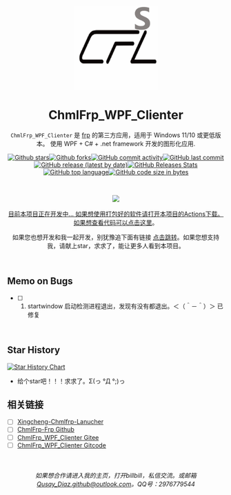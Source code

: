 <p align="center">
    <img src=".github/icon/CFL.png"
        height="195">
</p>

<div align="center">

# ChmlFrp_WPF_Clienter

`ChmlFrp_WPF_Clienter` 是 [frp](https://github.com/fatedier/frp) 的第三方应用，适用于 Windows 11/10 或更低版本。 使用 WPF + C# + .net framework 开发的图形化应用.

<a href="https://github.com/Qianyiaz/ChmlFrp_WPF_Clienter">![Github stars](https://img.shields.io/github/stars/Qianyiaz/ChmlFrp_WPF_Clienter.svg)![Github forks](https://img.shields.io/github/forks/Qianyiaz/ChmlFrp_WPF_Clienter.svg)![GitHub commit activity](https://img.shields.io/github/commit-activity/w/Qianyiaz/ChmlFrp_WPF_Clienter?style=social&logo=github)![GitHub last commit](https://img.shields.io/github/last-commit/Qianyiaz/ChmlFrp_WPF_Clienter?style=social&logo=github)![GitHub release (latest by date)](https://img.shields.io/github/v/release/Qianyiaz/ChmlFrp_WPF_Clienter?style=social&logo=github)![GitHub Releases Stats](https://img.shields.io/github/downloads/Qianyiaz/ChmlFrp_WPF_Clienter/total.svg?style=social&logo=github)![GitHub top language](https://img.shields.io/github/languages/top/Qianyiaz/ChmlFrp_WPF_Clienter?style=social&logo=github&label=C%23)![GitHub code size in bytes](https://img.shields.io/github/languages/code-size/Qianyiaz/ChmlFrp_WPF_Clienter?style=social&logo=github)

<br/>

<img src="https://counter.seku.su/cmoe?name=Qianyiaz&theme=r34" /><br>

目前本项目正在开发中... 如果想使用打包好的软件请打开本项目的Actions下载。如果想查看代码可以[点击这里](/.code/ChmlFrp_WPF_Clienter)。

如果您也想开发和我一起开发，别犹豫追下面有链接 [点击跳转](https://github.com/Qianyiaz/ChmlFrp_WPF_Clienter?tab=readme-ov-file#%E5%A6%82%E6%9E%9C%E6%83%B3%E5%90%88%E4%BD%9C%E8%AF%B7%E8%BF%9B%E5%85%A5%E6%88%91%E7%9A%84%E4%B8%BB%E9%A1%B5%E6%89%93%E5%BC%80billbill%E7%A7%81%E4%BF%A1%E4%BA%A4%E6%B5%81%E6%88%96%E9%82%AE%E7%AE%B1qusay_diazgithuboutlookcomqq%E5%8F%B72976779544)。如果您想支持我，请献上star，求求了，能让更多人看到本项目。

<br/>

<div align="left">

## Memo on Bugs

- [ ] 1. startwindow 启动检测进程退出，发现有没有都退出。＜（＾－＾）＞ 已修复

<br/>

## Star History

<a href="https://star-history.com/#Qianyiaz/ChmlFrp_WPF_Clienter&Timeline">
 <picture>
   <source media="(prefers-color-scheme: dark)" srcset="https://api.star-history.com/svg?repos=Qianyiaz/ChmlFrp_WPF_Clienter&type=Timeline&theme=dark" />
   <source media="(prefers-color-scheme: light)" srcset="https://api.star-history.com/svg?repos=Qianyiaz/ChmlFrp_WPF_Clienter&type=Timeline" />
   <img alt="Star History Chart" src="https://api.star-history.com/svg?repos=Qianyiaz/ChmlFrp_WPF_Clienter&type=Timeline" />
 </picture>
</a>

- 给个star吧！！！求求了。Σ(っ °Д °;)っ

## 相关链接

- [ ] [Xingcheng-Chmlfrp-Lanucher](https://github.com/FengXiang2233/Xingcheng-Chmlfrp-Lanucher)
- [ ] [ChmlFrp-Frp Github](https://github.com/TechCat-Team/ChmlFrp-Frp)
- [ ] [ChmlFrp_WPF_Clienter Gitee](https://gitee.com/Qianyiaz/ChmlFrp_WPF_Clienter)
- [ ] [ChmlFrp_WPF_Clienter Gitcode](https://gitcode.com/Qyzgj/ChmlFrp_WPF_Clienter)

<br/>

<div align="center">

###### 如果想合作请进入我的主页，打开billbill，私信交流。或邮箱<Qusay_Diaz.github@outlook.com>。QQ号：2976779544
